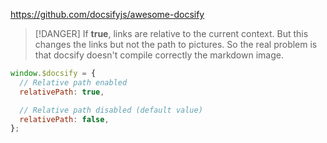 https://github.com/docsifyjs/awesome-docsify



>[!DANGER]
> If **true**, links are relative to the current context.
> But this changes the links but not the path to pictures. 
> So the real problem is that docsify doesn't compile correctly the markdown image.

```js
window.$docsify = {
  // Relative path enabled
  relativePath: true,

  // Relative path disabled (default value)
  relativePath: false,
};
```

